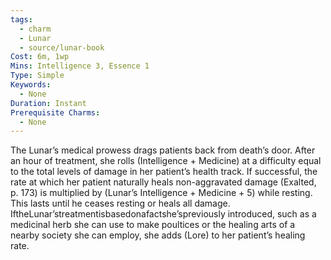 ```yaml
---
tags:
  - charm
  - Lunar
  - source/lunar-book
Cost: 6m, 1wp
Mins: Intelligence 3, Essence 1
Type: Simple
Keywords:
  - None
Duration: Instant
Prerequisite Charms:
  - None
---
```

The Lunar’s medical prowess drags patients back from death’s door. After an hour of treatment, she rolls (Intelligence + Medicine) at a difficulty equal to the total levels of damage in her patient’s health track. If successful, the rate at which her patient naturally heals non-aggravated damage (Exalted, p. 173) is multiplied by (Lunar’s Intelligence + Medicine + 5) while resting. This lasts until he ceases resting or heals all damage. IftheLunar’streatmentisbasedonafactshe’spreviously introduced, such as a medicinal herb she can use to make poultices or the healing arts of a nearby society she can employ, she adds (Lore) to her patient’s healing rate.